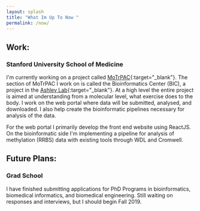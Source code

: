 ```yaml
---
layout: splash
title: "What Im Up To Now "
permalink: /now/
---
```


## Work: 
### Stanford University School of Medicine
I'm currently working on a project called [MoTrPAC](https://www.motrpac.org){:target="_blank"}. The section of MoTrPAC I work on is called the Bioinformatics Center (BIC), a project in the [Ashley Lab](https://ashleylab.stanford.edu/){:target="_blank"}. At a high level the entire project is aimed at understanding from a molecular level, what exercise does to the body. I work on the web portal where data will be submitted, analysed, and downloaded. I also help create the bioinformatic pipelines necessary for analysis of the data.

For the web portal I primarily develop the front end website using ReactJS. On the bioinformatic side I'm implementing a pipeline for analysis of methylation (RRBS) data with existing tools through WDL and Cromwell. 

## Future Plans: 
### Grad School
I have finished submitting applications for PhD Programs in bioinformatics, biomedical informatics, and biomedical engineering. Still waiting on responses and interviews, but I should begin Fall 2019.
